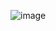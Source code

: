 
![image](https://user-images.githubusercontent.com/93986854/218304718-074e71f3-43db-4af2-ab84-243cbedbac89.png)
